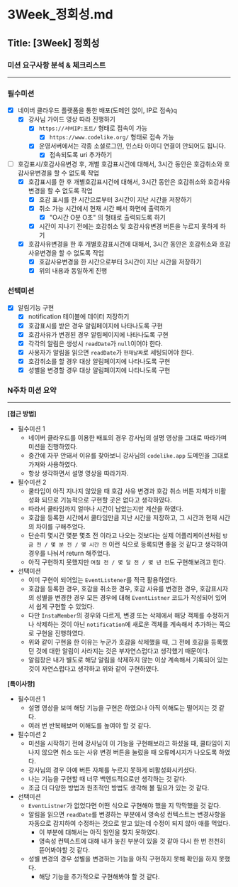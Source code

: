 # 3Week_정회성.md

## Title: [3Week] 정회성

### 미션 요구사항 분석 & 체크리스트

---
### 필수미션
- [x] 네이버 클라우드 플랫폼을 통한 배포(도메인 없이, IP로 접속)q
  - [x] 강사님 가이드 영상 따라 진행하기
    - [x] ```https://서버IP:포트/``` 형태로 접속이 가능
      - [x] ```https://www.codelike.org/``` 형태로 접속 가능
    - [x] 운영서버에서는 각종 소셜로그인, 인스타 아이디 연결이 안되어도 됩니다.
      - [x] 접속되도록 uri 추가하기
- [ ] 호감표시/호감사유변경 후, 개별 호감표시건에 대해서, 3시간 동안은 호감취소와 호감사유변경을 할 수 없도록 작업
  - [x] 호감표시를 한 후 개별호감표시건에 대해서, 3시간 동안은 호감취소와 호감사유변경을 할 수 없도록 작업
    - [x] 호감 표시를 한 시간으로부터 3시간이 지난 시간을 저장하기
    - [x] 취소 가능 시간에서 현재 시간 빼서 화면에 출력하기
      - [x] "O시간 O분 O초" 의 형태로 출력되도록 하기
    - [x] 시간이 지나기 전에는 호감취소 및 호감사유변경 버튼을 누르지 못하게 하기 
  - [x] 호감사유변경을 한 후 개별호감표시건에 대해서, 3시간 동안은 호감취소와 호감사유변경을 할 수 없도록 작업
    - [x] 호감사유변경을 한 시간으로부터 3시간이 지난 시간을 저장하기
    - [x] 위의 내용과 동일하게 진행
### 선택미션
- [x] 알림기능 구현
  - [x] notification 테이블에 데이터 저장하기
  - [x] 호감표시를 받은 경우 알림페이지에 나타나도록 구현
  - [x] 호감사유가 변경된 경우 알림페이지에 나타나도록 구현
  - [x] 각각의 알림은 생성시 ```readDate```가 ```null```이어야 한다.
  - [x] 사용자가 알림을 읽으면 ```readDate```가 ```현재날짜```로 세팅되어야 한다.
  - [x] 호감취소를 할 경우 대상 알림페이지에 나타나도록 구현
  - [x] 성별을 변경할 경우 대상 알림페이지에 나타나도록 구현

### N주차 미션 요약

---

**[접근 방법]**
- 필수미션 1
  - 네이버 클라우드를 이용한 배포의 경우 강사님의 설명 영상을 그대로 따라가며 미션을 진행하였다.
  - 중간에 자꾸 안돼서 이유를 찾아보니 강사님의 ```codelike.app``` 도메인을 그대로 가져와 사용하였다.
  - 항상 생각하면서 설명 영상을 따라가자.
- 필수미션 2
  - 쿨타임이 아직 지나지 않았을 때 호감 사유 변경과 호감 취소 버튼 자체가 비활성화 되므로 기능적으로 구현할 곳은 없다고 생각하였다.
  - 따라서 쿨타임까지 얼마나 시간이 남았는지만 계산을 하였다.
  - 호감을 등록한 시간에서 쿨타임만큼 지난 시간을 저장하고, 그 시간과 현재 시간의 차이를 구해주었다.
  - 단순히 몇시간 몇분 몇초 전 이라고 나오는 것보다는 실제 어플리케이션처럼 ```방금 전 / 몇 분 전 / 몇 시간 전``` 이런 식으로 등록되면 좋을 것 같다고 생각하여 경우를 나눠서 return 해주었다.
  - 아직 구현하지 못했지만 ```며칠 전 / 몇 달 전 / 몇 년 전```도 구현해보려고 한다.
- 선택미션
  - 이미 구현이 되어있는 ```EventListener```를 적극 활용하였다.
  - 호감을 등록한 경우, 호감을 취소한 경우, 호감 사유를 변경한 경우, 호감표시자의 성별을 변경한 경우 모든 경우에 대해 ```EventListner``` 코드가 작성되어 있어서 쉽게 구현할 수 있었다.
  - 다만 ```InstaMember```의 경우와 다르게, 변경 또는 삭제에서 해당 객체를 수정하거나 삭제하는 것이 아닌 ```notification```에 새로운 객체를 계속해서 추가하는 쪽으로 구현을 진행하였다.
  - 위와 같이 구현을 한 이유는 누군가 호감을 삭제했을 때, 그 전에 호감을 등록했던 것에 대한 알림이 사라지는 것은 부자연스럽다고 생각했기 때문이다.
  - 알림창은 내가 별도로 해당 알림을 삭제하지 않는 이상 계속해서 기록되어 있는 것이 자연스럽다고 생각하고 위와 같이 구현하였다.

**[특이사항]**
- 필수미션 1
  - 설명 영상을 보며 해당 기능을 구현은 하였으나 아직 이해도는 떨어지는 것 같다.
  - 여러 번 반복해보며 이해도를 높여야 할 것 같다.
- 필수미션 2
  - 미션을 시작하기 전에 강사님이 이 기능을 구현해보라고 하셨을 때, 쿨타임이 지나지 않으면 취소 또는 사유 변경 버튼을 눌렀을 때 오류메시지가 나오도록 하였다.
  - 강사님의 경우 아예 버튼 자체를 누르지 못하게 비활성화시키셨다.
  - 나는 기능을 구현할 때 너무 백엔드적으로만 생각하는 것 같다.
  - 조금 더 다양한 방법과 원초적인 방법도 생각해 볼 필요가 있는 것 같다.
- 선택미션
  - ```EventListner```가 없었다면 어떤 식으로 구현해야 했을 지 막막했을 것 같다.
  - 알림을 읽으면 ```readDate```를 변경하는 부분에서 영속성 컨텍스트는 변경사항을 자동으로 감지하여 수정하는 것으로 알고 있는데 수정이 되지 않아 애를 먹었다.
    - 이 부분에 대해서는 아직 원인을 찾지 못하였다.
    - 영속성 컨텍스트에 대해 내가 놓친 부분이 있을 것 같아 다시 한 번 천천히 뜯어봐야할 것 같다.
  - 성별 변경의 경우 성별을 변경하는 기능을 아직 구현하지 못해 확인을 하지 못했다.
    - 해당 기능을 추가적으로 구현해봐야 할 것 같다.